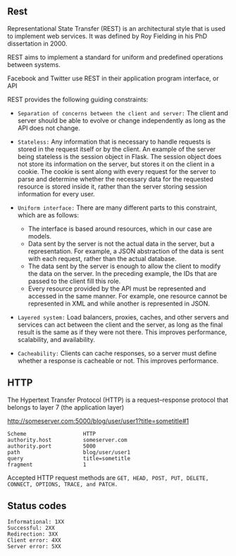 ## Rest

Representational State Transfer (REST) is an architectural style that is used to implement
web services. It was defined by Roy Fielding in his PhD dissertation in 2000.

REST aims to implement a standard for uniform and predefined operations between systems.

Facebook and Twitter use REST in their
application program interface, or API

REST provides the following guiding constraints:
- `Separation of concerns between the client and server:` The client and server
should be able to evolve or change independently as long as the API does not
change.
- `Stateless:` Any information that is necessary to handle requests is stored in the
request itself or by the client. An example of the server being stateless is
the session object in Flask. The session object does not store its information on
the server, but stores it on the client in a cookie. The cookie is sent along with
every request for the server to parse and determine whether the necessary data
for the requested resource is stored inside it, rather than the server storing
session information for every user.

- `Uniform interface:` There are many different parts to this constraint, which are as
follows:
    - The interface is based around resources, which in our case are
models.
    - Data sent by the server is not the actual data in the server, but a
representation. For example, a JSON abstraction of the data is sent
with each request, rather than the actual database.
    - The data sent by the server is enough to allow the client to modify
the data on the server. In the preceding example, the IDs that are
passed to the client fill this role.
    - Every resource provided by the API must be represented and
accessed in the same manner. For example, one resource cannot be
represented in XML and while another is represented in JSON.

- `Layered system:` Load balancers, proxies, caches, and other servers and services
can act between the client and the server, as long as the final result is the same as
if they were not there. This improves performance, scalability, and availability.
- `Cacheability:` Clients can cache responses, so a server must define whether a
response is cacheable or not. This improves performance.


## HTTP
The Hypertext Transfer Protocol (HTTP) is a request–response protocol that belongs to
layer 7 (the application layer)


http://someserver.com:5000/blog/user/user1?title=sometitle#1


    Scheme                  HTTP
    authority.host          someserver.com
    authority.port          5000
    path                    blog/user/user1
    query                   title=sometitle
    fragment                1

Accepted HTTP request methods are `GET, HEAD, POST, PUT, DELETE, CONNECT, OPTIONS, TRACE, and PATCH.`

## Status codes

    Informational: 1XX
    Successful: 2XX
    Redirection: 3XX
    Client error: 4XX
    Server error: 5XX